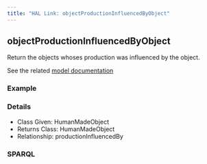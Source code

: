 ```yaml
---
title: "HAL Link: objectProductionInfluencedByObject"
---
```


## objectProductionInfluencedByObject

Return the objects whoses production was influenced by the object.

See the related [model documentation](/model/object/production/#inspirations-studies-or-copies)

### Example




### Details

* Class Given: HumanMadeObject
* Returns Class: HumanMadeObject
* Relationship: productionInfluencedBy


### SPARQL
```

```

